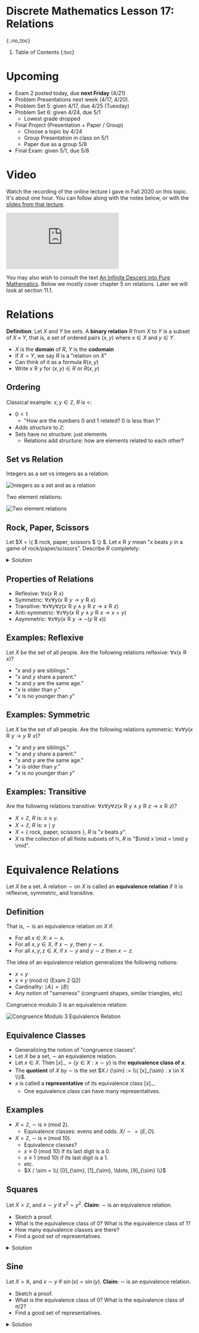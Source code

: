 # Discrete Mathematics Lesson 17: Relations
{:.no_toc}

1. Table of Contents
{:toc}

# Upcoming

* Exam 2 posted today, due **next Friday** (4/21)
* Problem Presentations next week (4/17, 4/20).
* Problem Set 5: given 4/17, due 4/25 (Tuesday)
* Problem Set 6: given 4/24, due 5/1
  * Lowest grade dropped
* Final Project (Presentation + Paper / Group)
  * Choose a topic by 4/24
  * Group Presentation in class on 5/1
  * Paper due as a group 5/8
* Final Exam: given 5/1, due 5/8

# Video

Watch the recording of the online lecture I gave in Fall 2020 on this topic. It's about one hour. You can follow along with the notes below, or with the [slides from that lecture](https://atharaq.github.io/discrete/lesson16.html).

<div class="youtube-container">
<iframe src="https://www.youtube.com/embed/wtEbpOD1Q-E" title="YouTube video player" frameborder="0" allow="accelerometer; autoplay; clipboard-write; encrypted-media; gyroscope; picture-in-picture; web-share" allowfullscreen></iframe>
</div>

You may also wish to consult the text [An Infinite Descent into Pure Mathematics](https://infinitedescent.xyz/). Below we mostly cover chapter 5 on relations. Later we will look at section 11.1.

# Relations

**Definition**: Let $X$ and $Y$ be sets. A **binary relation** $R$ from $X$ to $Y$ is a subset of $X \times Y$, that is, a set of ordered pairs $(x, y)$ where $x \in X$ and $y \in Y$.

* $X$ is the **domain** of $R$, $Y$ is the **codomain**
* If $X = Y$, we say $R$ is a "relation on $X$"
* Can think of it as a formula $R(x, y)$
* Write $x \mathrel{R} y$ for $(x, y) \in R$ or $R(x, y)$

## Ordering

Classical example: $x, y \in \mathbb{Z}$, $R$ is $<$:

* $0 < 1$
  * "How are the numbers 0 and 1 related? 0 is less than 1"
* Adds *structure* to $\mathbb{Z}$:
* Sets have no structure: just elements
  * Relations add structure: how are elements related to each other?

## Set vs Relation

Integers as a set vs integers as a relation: 

<img class="noreverse" alt="Integers as a set and as a relation" title="Integers as a set and as a relation" src="set_vs_reln.jpeg" />

Two element relations:

<img class="noreverse" alt="Two element relations" title="Two element relations" src="two_elem_reln.jpeg" />

## Rock, Paper, Scissors

Let $X = \\{ $ rock, paper, scissors $ \\} $. Let $x \mathrel{R} y$ mean "$x$ beats $y$ in a game of rock/paper/scissors". Describe $R$ completely:

<details>
<summary>Solution</summary>
<ul>
<li>rock beats scissors</li>
<li>scissors beats paper</li>
<li>paper beats rock</li>
<li>So the set is: $\{$ (rock, scissors), (scissors, paper), (paper, rock) $\}$ and that's it.</li>
</ul>
</details>

## Properties of Relations

* Reflexive: $\forall x (x \mathrel{R} x)$
* Symmetric: $\forall x \forall y (x \mathrel{R} y \rightarrow y \mathrel{R} x)$
* Transitive: $\forall x \forall y \forall z (x \mathrel{R} y \wedge y \mathrel{R} z \rightarrow x \mathrel{R} z)$
* Anti-symmetric: $\forall x \forall y (x \mathrel{R} y \wedge y \mathrel{R} x \rightarrow x = y)$
* Asymmetric: $\forall x \forall y (x \mathrel{R} y \rightarrow \lnot (y \mathrel{R} x))$

## Examples: Reflexive

Let $X$ be the set of all people. Are the following relations reflexive: $\forall x (x \mathrel{R} x)$?

* "$x$ and $y$ are siblings."
* "$x$ and $y$ share a parent."
* "$x$ and $y$ are the same age."
* "$x$ is older than $y$."
* "$x$ is no younger than $y$"

## Examples: Symmetric

Let $X$ be the set of all people. Are the following relations symmetric: $\forall x \forall y (x \mathrel{R} y \rightarrow y \mathrel{R} x)$?

* "$x$ and $y$ are siblings."
* "$x$ and $y$ share a parent."
* "$x$ and $y$ are the same age."
* "$x$ is older than $y$."
* "$x$ is no younger than $y$"

## Examples: Transitive

Are the following relations transitive: $\forall x \forall y \forall z (x \mathrel{R} y \wedge y \mathrel{R} z \rightarrow x \mathrel{R} z)$?

* $X = \mathbb{Z}$, $R$ is: $x \leq y$.
* $X = \mathbb{Z}$, $R$ is: $x \mid y$
* $X = \{$ rock, paper, scissors $\}$, $R$ is "$x$ beats $y$".
* $X$ is the collection of all finite subsets of $\mathbb{N}$, $R$ is "$\mid x \mid = \mid y \mid".

# Equivalence Relations

Let $X$ be a set. A relation $\sim$ on $X$ is called an **equivalence relation** if it is reflexive, symmetric, and transitive.

## Definition

That is, $\sim$ is an equivalence relation on $X$ if:

* For all $x \in X$: $x \sim x$.
* For all $x, y \in X$, if $x \sim y$, then $y \sim x$.
* For all $x, y, z \in X$, if $x \sim y$ and $y \sim z$ then $x \sim z$.

The idea of an equivalence relation generalizes the following notions:

* $x = y$
* $x \equiv y$ (mod $n$) (Exam 2 Q2)
* Cardinality: $\mid A \mid = \mid B \mid$
* Any notion of "sameness" (congruent shapes, similar triangles, etc)

Congruence modulo 3 is an equivalence relation:

<img class="noreverse" alt="Congruence Modulo 3 Equivalence Relation" title="Congruence Modulo 3 Equivalence Relation" src="cong_mod_3.jpeg" />

## Equivalence Classes

* Generalizing the notion of "congruence classes".
* Let $X$ be a set, $\sim$ an equivalence relation.
* Let $x \in X$. Then $[x]_{\sim} = \{ y \in X : x \sim y \}$ is the **equivalence class of $x$**.
* The **quotient** of $X$ by ${\sim}$ is the set $X / {\sim} := \\{ [x]_{\sim} : x \in X \\}$.
* $x$ is called a **representative** of its equivalence class $[x]_{\sim}$.
  * One equivalence class can have many representatives.

## Examples

* $X = \mathbb{Z}$, $\sim$ is $\equiv$ (mod 2).
  * Equivalence classes: evens and odds. $X / {\sim} = \{ E, O \}$.
* $X = \mathbb{Z}$, $\sim$ is $\equiv$ (mod 10).
  * Equivalence classes?
  * $x \equiv 0$ (mod 10) if its last digit is a 0.
  * $x \equiv 1$ (mod 10) if its last digit is a 1.
  * etc.
  * $X / \sim = \\{ [0]_{\sim}, [1]_{\sim}, \ldots, [9]_{\sim} \\}$

## Squares

Let $X = \mathbb{Z}$, and $x \sim y$ if $x^2 = y^2$. **Claim**: $\sim$ is an equivalence relation.

* Sketch a proof.
* What is the equivalence class of $0$? What is the equivalence class of $1$?
* How many equivalence classes are there?
* Find a good set of representatives.

<details>
<summary>Solution</summary>
<ul>
<li>Proof: Each follows from reflexivity, symmetry, and transitivity of =</li>
<li>$[0]_{\sim} = \{ 0 \}, [1]_{\sim} = \{1, -1 \}$</li>
<li>One equivalence class for each non-negative number!</li>
<li>Can represent using the elements of $\mathbb{N}$!</li>
</uL>
</details>

## Sine

Let $X = \mathbb{R}$, and $x \sim y$ if $\sin(x) = \sin(y)$. **Claim**: $\sim$ is an equivalence relation.

* Sketch a proof.
* What is the equivalence class of $0$? What is the equivalence class of $\pi/2$?
* Find a good set of representatives.

<details>
<summary>Solution</summary>
<ul>
<li>Proof: Again follows from reflexivity / symmetry / transitivity of =</li>
<li>$[0]_{\sim} = \{0, \pi, 2\pi, -\pi, -2\pi, \ldots \} = \{ k\pi : k \in \mathbb{Z} \}$. For $\pi/2$: $[\pi/2]_{\sim} = \{ \pi/2 + 2\pi\cdot k : k \in \mathbb{Z} \}$.</li>
<li>Before answering, look at the graph below:</li>
</ul>
<div class="desmos-container">
<iframe src="https://www.desmos.com/calculator/nu2npsc6le?embed" style="border: 1px solid #ccc" frameborder=0></iframe>
</div>
<p>Notice that every $y$-value on the graph of $y = \sin(x)$ appears in the interval from $x = -\pi/2$ to $x = \pi/2$. Therefore, a good set of representatives would be the interval $[-\pi/2, \pi/2]$.</p>
</details>
